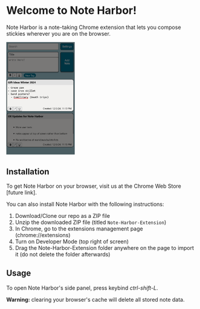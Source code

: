 # Welcome to Note Harbor!

Note Harbor is a note-taking Chrome extension that lets you compose stickies wherever you are on the browser. 

<img src="https://github.com/Note-Harbor/Note-Harbor-Extension/blob/main/img/note-harbor-demo-sceenshot.png" alt="Note Harbor Demo" width="36%" height = "45%"/>

## Installation

To get Note Harbor on your browser, visit us at the Chrome Web Store [future link].

You can also install Note Harbor with the following instructions:

1. Download/Clone our repo as a ZIP file
2. Unzip the downloaded ZIP file (titled `Note-Harbor-Extension`)
3. In Chrome, go to the extensions management page (chrome://extensions)
4. Turn on Developer Mode (top right of screen)
5. Drag the Note-Harbor-Extension folder anywhere on the page to import it (do not delete the folder afterwards)

## Usage

To open Note Harbor's side panel, press keybind *ctrl-shift-L*.

**Warning:** clearing your browser's cache will delete all stored note data.
